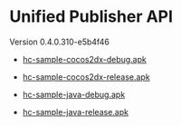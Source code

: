 # Unified Publisher API 

 Version 0.4.0.310-e5b4f46

* [hc-sample-cocos2dx-debug.apk](https://honeycomb-bucket.s3.amazonaws.com/hc-sample-cocos2dx-debug.apk?Signature=ayzbZIzrCw2YpjC8vTZXQ7Dx4V8%3D&AWSAccessKeyId=AKIAIGXRM4NA6YIFQINA&Expires=1442823832)

* [hc-sample-cocos2dx-release.apk](https://honeycomb-bucket.s3.amazonaws.com/hc-sample-cocos2dx-release.apk?Expires=1442824058&AWSAccessKeyId=AKIAIGXRM4NA6YIFQINA&Signature=pfDGqrJRyU8xUWwMdLTrkETWvd4%3D)

* [hc-sample-java-debug.apk](https://honeycomb-bucket.s3.amazonaws.com/hc-sample-java-debug.apk?AWSAccessKeyId=AKIAIGXRM4NA6YIFQINA&Expires=1442824090&Signature=skNOZseHXhwV%2B2CEjqcMTV9EI14%3D)

* [hc-sample-java-release.apk](https://honeycomb-bucket.s3.amazonaws.com/hc-sample-java-release.apk?Signature=puuNE%2BS1oaemf0pj3jQ0WDULVA0%3D&AWSAccessKeyId=AKIAIGXRM4NA6YIFQINA&Expires=1442824121)


